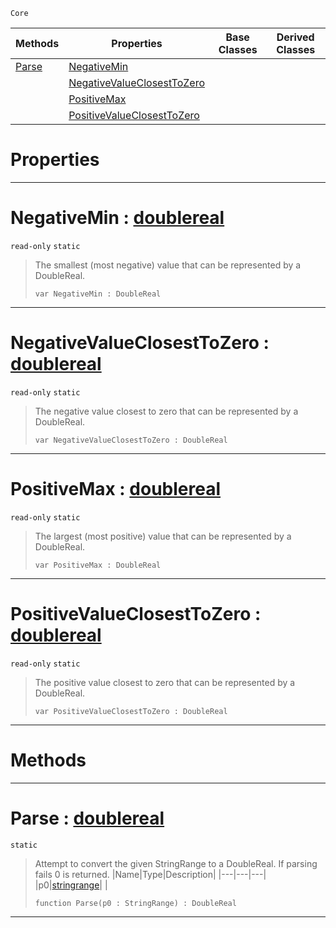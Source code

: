  `Core`

|Methods|Properties|Base Classes|Derived Classes|
|---|---|---|---|
|[Parse](doublereal.md#parse-zilch-engine-docume)|[NegativeMin](doublereal.md#negativemin-zilch-engine)| | |
| |[NegativeValueClosestToZero](doublereal.md#negativevalueclosesttoze)| | |
| |[PositiveMax](doublereal.md#positivemax-zilch-engine)| | |
| |[PositiveValueClosestToZero](doublereal.md#positivevalueclosesttoze)| | |


 #  Properties


---  
 #  NegativeMin : [doublereal](doublereal.md)

 `read-only` `static`

> The smallest (most negative) value that can be represented by a DoubleReal.
> ```TS:Nada
> var NegativeMin : DoubleReal


---  
 #  NegativeValueClosestToZero : [doublereal](doublereal.md)

 `read-only` `static`

> The negative value closest to zero that can be represented by a DoubleReal.
> ```TS:Nada
> var NegativeValueClosestToZero : DoubleReal


---  
 #  PositiveMax : [doublereal](doublereal.md)

 `read-only` `static`

> The largest (most positive) value that can be represented by a DoubleReal.
> ```TS:Nada
> var PositiveMax : DoubleReal


---  
 #  PositiveValueClosestToZero : [doublereal](doublereal.md)

 `read-only` `static`

> The positive value closest to zero that can be represented by a DoubleReal.
> ```TS:Nada
> var PositiveValueClosestToZero : DoubleReal


---  
 #  Methods


---  
 #  Parse : [doublereal](doublereal.md)

 `static`

> Attempt to convert the given StringRange to a DoubleReal. If parsing fails 0 is returned.
> |Name|Type|Description|
> |---|---|---|
> |p0|[stringrange](stringrange.md)| |
> ```TS:Nada
> function Parse(p0 : StringRange) : DoubleReal
> ``` 


---  
 

 